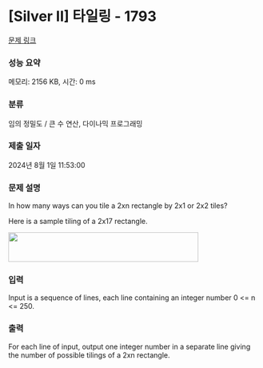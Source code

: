# [Silver II] 타일링 - 1793 

[문제 링크](https://www.acmicpc.net/problem/1793) 

### 성능 요약

메모리: 2156 KB, 시간: 0 ms

### 분류

임의 정밀도 / 큰 수 연산, 다이나믹 프로그래밍

### 제출 일자

2024년 8월 1일 11:53:00

### 문제 설명

<p>In how many ways can you tile a 2xn rectangle by 2x1 or 2x2 tiles?</p>

<p>Here is a sample tiling of a 2x17 rectangle.</p>

<p><img alt="" src="https://www.acmicpc.net/upload/images/t2n2122.gif" style="height:59px; width:380px"></p>

### 입력 

 <p>Input is a sequence of lines, each line containing an integer number 0 <= n <= 250.</p>

### 출력 

 <p>For each line of input, output one integer number in a separate line giving the number of possible tilings of a 2xn rectangle.</p>

<p> </p>

